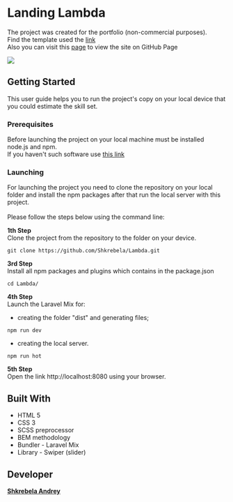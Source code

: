 # Landing Lambda
The project was created for the portfolio (non-commercial purposes).<br> 
Find the template used the [link](https://www.oxygenna.com/freebies/free-one-page-psd-template) <br> 
Also you can visit this [page](https://shkrebela.github.io/Lambda/) to view the site on GitHub Page 

![](https://github.com/Shkrebela/TEST/blob/master/ezgif.com-optimize.gif?raw=true)

## Getting Started
This user guide helps you to run the project's copy on your local device that you could estimate the skill set.

### Prerequisites
Before launching the project on your local machine must be installed node.js and npm.<br>
If you haven't such software use [this link](https://nodejs.org/uk/download/package-manager/)

### Launching

For launching the project you need to clone the repository on your local folder and install the npm packages after that run the local server with this project.  
<br> 
Please follow the steps below using the command line:

**1th Step**<br> 
Clone the project from the repository to the folder on your device.
```
git clone https://github.com/Shkrebela/Lambda.git
```
**3rd Step**<br> 
Install all npm packages and plugins which contains in the package.json 
```
cd Lambda/
```
**4th Step**<br>
Launch the Laravel Mix for:<br> 
- creating the folder "dist" and generating files;<br> 

```
npm run dev 
```
- creating the local server. 
```
npm run hot 
```
**5th Step**<br>
Open the link http://localhost:8080 using your browser.

## Built With

* HTML 5
* CSS 3
* SCSS preprocessor
* BEM methodology
* Bundler - Laravel Mix
* Library - Swiper (slider)

## Developer
**[Shkrebela Andrey](https://www.linkedin.com/in/andrey-shkrebela-41187518b/)** 
